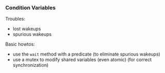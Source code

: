 ### Condition Variables

Troubles:
- lost wakeups
- spurious wakeups

Basic howtos:
- use the `wait` method with a predicate
  (to eliminate spurious wakeups)
- use a mutex to modify shared variables (even atomic)
  (for correct synchronization)
